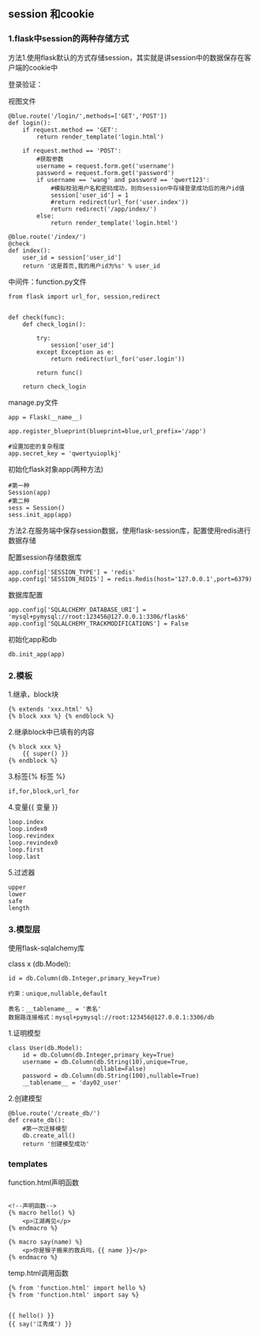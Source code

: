 ## session 和cookie
###  1.flask中session的两种存储方式

方法1.使用flask默认的方式存储session，其实就是讲session中的数据保存在客户端的cookie中

登录验证：

视图文件
```
@blue.route('/login/',methods=['GET','POST'])
def login():
    if request.method == 'GET':
        return render_template('login.html')

    if request.method == 'POST':
        #获取参数
        username = request.form.get('username')
        password = request.form.get('password')
        if username == 'wang' and password == 'qwert123':
            #模拟校验用户名和密码成功，则向session中存储登录成功后的用户id值
            session['user_id'] = 1
            #return redirect(url_for('user.index'))
            return redirect('/app/index/')
        else:
            return render_template('login.html')

@blue.route('/index/')
@check
def index():
    user_id = session['user_id']
    return '这是首页,我的用户id为%s' % user_id
```
中间件：function.py文件
```
from flask import url_for, session,redirect


def check(func):
    def check_login():

        try:
            session['user_id']
        except Exception as e:
            return redirect(url_for('user.login'))

        return func()

    return check_login
```
manage.py文件
```
app = Flask(__name__)

app.register_blueprint(blueprint=blue,url_prefix='/app')

#设置加密的复杂程度
app.secret_key = 'qwertyuioplkj'
```
初始化flask对象app(两种方法)
```
#第一种
Session(app)
#第二种
sess = Session()
sess.init_app(app)
```

方法2.在服务端中保存session数据，使用flask-session库，配置使用redis进行数据存储

配置session存储数据库
```
app.config['SESSION_TYPE'] = 'redis'
app.config['SESSION_REDIS'] = redis.Redis(host='127.0.0.1',port=6379)

```
数据库配置
```
app.config['SQLALCHEMY_DATABASE_URI'] = 'mysql+pymysql://root:123456@127.0.0.1:3306/flask6'
app.config['SQLALCHEMY_TRACKMODIFICATIONS'] = False

```
初始化app和db
```
db.init_app(app)
```
### 2.模板
1.继承，block块

    {% extends 'xxx.html' %}
    {% block xxx %} {% endblock %}

2.继承block中已填有的内容

    {% block xxx %}
        {{ super() }}
    {% endblock %}

3.标签{% 标签 %}
    
    if,for,block,url_for

4.变量{{ 变量 }}
```
loop.index
loop.index0
loop.revindex
loop.revindex0
loop.first
loop.last

```
5.过滤器
```
upper
lower
safe
length
```
### 3.模型层

使用flask-sqlalchemy库

class x (db.Model):

    id = db.Column(db.Integer,primary_key=True)
    
    约束：unique,nullable,default
    
    表名：__tablename__ = '表名'
    数据路连接格式：mysql+pymysql://root:123456@127.0.0.1:3306/db
    
1.证明模型
```
class User(db.Model):
    id = db.Column(db.Integer,primary_key=True)
    username = db.Column(db.String(10),unique=True,
                        nullable=False)
    password = db.Column(db.String(100),nullable=True)
    __tablename__ = 'day02_user'
```
2.创建模型
```
@blue.route('/create_db/')
def create_db():
    #第一次迁移模型
    db.create_all()
    return '创建模型成功'
```
### templates
function.html声明函数
```

<!--声明函数-->
{% macro hello() %}
    <p>江湖再见</p>
{% endmacro %}

{% macro say(name) %}
    <p>你是猴子搬来的救兵吗，{{ name }}</p>
{% endmacro %}
```
temp.html调用函数
```
{% from 'function.html' import hello %}
{% from 'function.html' import say %}


{{ hello() }}
{{ say('江秀成') }}
```